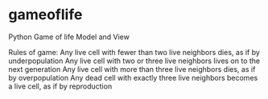 # gameoflife
Python Game of life
Model and View

Rules of game:
Any live cell with fewer than two live neighbors dies, as if by underpopulation
Any live cell with two or three live neighbors lives on to the next generation
Any live cell with more than three live neighbors dies, as if by overpopulation
Any dead cell with exactly three live neighbors becomes a live cell, as if by reproduction
